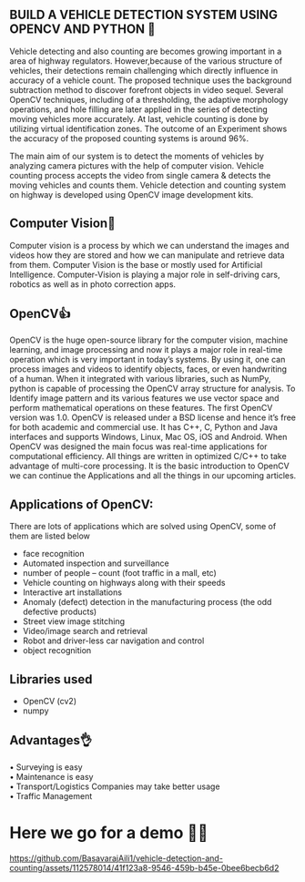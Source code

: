 ## BUILD A VEHICLE DETECTION SYSTEM USING OPENCV AND PYTHON 🚀
<p>
Vehicle detecting and also counting are becomes growing important in a area of highway regulators. 
However,because of the various structure of vehicles, their detections remain challenging which directly influence in accuracy of a vehicle count.
The proposed technique uses the background subtraction method to discover forefront objects in video sequel. 
Several OpenCV techniques, including of a thresholding, the adaptive morphology operations, and hole filling are later applied in the series of detecting moving vehicles more accurately. 
At last, vehicle counting is done by utilizing virtual identification zones. The outcome of an Experiment shows the accuracy of the proposed counting systems is around 96%.

The main aim of our system is to detect the moments of vehicles by analyzing camera pictures with the help of computer vision. 
Vehicle counting process accepts the video from single camera & detects the moving vehicles and counts them. 
Vehicle detection and counting system on highway is developed using OpenCV image development kits.
</p>

## Computer Vision👀
<p>
Computer vision is a process by which we can understand the images and videos how 
they are stored and how we can manipulate and retrieve data from them. Computer Vision is 
the base or mostly used for Artificial Intelligence. Computer-Vision is playing a major role in 
self-driving cars, robotics as well as in photo correction apps.
</p>

## OpenCV👍
<p>
OpenCV is the huge open-source library for the computer vision, machine learning, and 
image processing and now it plays a major role in real-time operation which is very important 
in today’s systems. By using it, one can process images and videos to identify objects, faces, 
or even handwriting of a human. When it integrated with various libraries, such as NumPy,
python is capable of processing the OpenCV array structure for analysis. To Identify image
pattern and its various features we use vector space and perform mathematical operations on
these features.
The first OpenCV version was 1.0. OpenCV is released under a BSD license and hence 
it’s free for both academic and commercial use. It has C++, C, Python and Java interfaces 
and supports Windows, Linux, Mac OS, iOS and Android. When OpenCV was designed the 
main focus was real-time applications for computational efficiency. All things are written in 
optimized C/C++ to take advantage of multi-core processing.
It is the basic introduction to OpenCV we can continue the Applications and all the things in
our upcoming articles.
</p>

## Applications of OpenCV: 
There are lots of applications which are solved using OpenCV, some of them are listed below 
- face recognition
- Automated inspection and surveillance
- number of people – count (foot traffic in a mall, etc)
- Vehicle counting on highways along with their speeds
- Interactive art installations
- Anomaly (defect) detection in the manufacturing process (the odd defective products)
- Street view image stitching
- Video/image search and retrieval
- Robot and driver-less car navigation and control
- object recognition

## Libraries used
- OpenCV (cv2)
- numpy

## Advantages👌
•	Surveying is easy <br>
•	Maintenance is easy <br>
•	Transport/Logistics Companies may take better usage <br>
•	Traffic Management <br>

# Here we go for a demo 🐱‍🏍
https://github.com/BasavarajAili1/vehicle-detection-and-counting/assets/112578014/41f123a8-9546-459b-b45e-0bee6becb6d2

